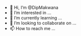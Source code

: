 - 👋 Hi, I’m @DipMakwana
- 👀 I’m interested in ...
- 🌱 I’m currently learning ...
- 💞️ I’m looking to collaborate on ...
- 📫 How to reach me ...

<!---
DipMakwana/DipMakwana is a ✨ special ✨ repository because its `README.md` (this file) appears on your GitHub profile.
You can click the Preview link to take a look at your changes.
--->
